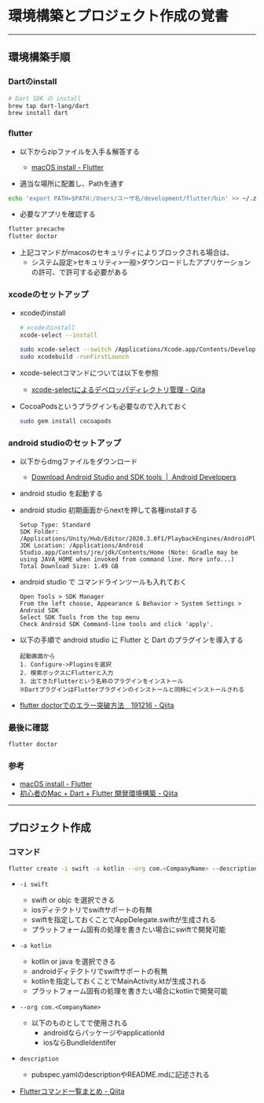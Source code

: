 
# 環境構築とプロジェクト作成の覚書

---

## 環境構築手順

### Dartのinstall

```bash
# Dart SDK の install
brew tap dart-lang/dart
brew install dart
```

### flutter

- 以下からzipファイルを入手＆解答する
  - [macOS install \- Flutter](https://flutter.dev/docs/get-started/install/macos)

- 適当な場所に配置し、Pathを通す

```bash
echo 'export PATH=$PATH:/Users/ユーザ名/development/flutter/bin' >> ~/.zshrc
```

- 必要なアプリを確認する

```bash
flutter precache
flutter doctor
```

- 上記コマンドがmacosのセキュリティによりブロックされる場合は、
  - システム設定>セキュリティ>一般>ダウンロードしたアプリケーションの許可、で許可する必要がある

### xcodeのセットアップ

- xcodeのinstall

  ```bash
  # xcodeのinstall
  xcode-select --install

  sudo xcode-select --switch /Applications/Xcode.app/Contents/Developer
  sudo xcodebuild -runFirstLaunch
  ```

- xcode-selectコマンドについては以下を参照
  - [xcode\-selectによるデベロッパディレクトリ管理 \- Qiita](https://qiita.com/gooichi/items/017cf84ec52726ccd785)

- CocoaPodsというプラグインも必要なので入れておく
  ```bash
  sudo gem install cocoapods
  ```


### android studioのセットアップ

- 以下からdmgファイルをダウンロード
  - [Download Android Studio and SDK tools  \|  Android Developers](https://developer.android.com/studio/index.html)

- android studio を起動する

- android studio 初期画面からnextを押して各種installする
  ```
  Setup Type: Standard
  SDK Folder: /Applications/Unity/Hub/Editor/2020.3.0f1/PlaybackEngines/AndroidPlayer/SDK
  JDK Location: /Applications/Android Studio.app/Contents/jre/jdk/Contents/Home (Note: Gradle may be using JAVA_HOME when invoked from command line. More info...)
  Total Download Size: 1.49 GB
  ```

- android studio で コマンドラインツールも入れておく
  ```
  Open Tools > SDK Manager
  From the left choose, Appearance & Behavior > System Settings > Android SDK
  Select SDK Tools from the top menu
  Check Android SDK Command-line tools and click 'apply'.
  ```

- 以下の手順で android studio に Flutter と Dart のプラグインを導入する
  ```
  起動画面から
  1. Configure->Pluginsを選択
  2. 検索ボックスにFlutterと入力
  3. 出てきたFlutterという名称のプラグインをインストール
  ※DartプラグインはFlutterプラグインのインストールと同時にインストールされる
  ```

- [flutter doctorでのエラー突破方法　191216 \- Qiita](https://qiita.com/zushinohigashi/items/6b32738141779a2e7815)

### 最後に確認

```bash
flutter doctor
```

### 参考

- [macOS install \- Flutter](https://flutter.dev/docs/get-started/install/macos)
- [初心者のMac \+ Dart \+ Flutter 開発環境構築 \- Qiita](https://qiita.com/yorokobi_kannsya/items/ddaa61c8d67abfabd58f)


---

## プロジェクト作成

### コマンド

```bash
flutter create -i swift -a kotlin --org com.<CompanyName> --description "Example Flutter project." client
````

- `-i swift`
  - swift or objc を選択できる
  - iosディテクトリでswiftサポートの有無
  - swiftを指定しておくことでAppDelegate.swiftが生成される
  - プラットフォーム固有の処理を書きたい場合にswiftで開発可能

- `-a kotlin`
  - kotlin or java を選択できる
  - androidディテクトリでswiftサポートの有無
  - kotlinを指定しておくことでMainActivity.ktが生成される
  - プラットフォーム固有の処理を書きたい場合にkotlinで開発可能

- `--org com.<CompanyName>`
  - 以下のものとしてで使用される
    - androidならパッケージやapplicationId
    - iosならBundleIdentifer

- `description`
  - pubspec.yamlのdescriptionやREADME.mdに記述される

- [Flutterコマンド一覧まとめ \- Qiita](https://qiita.com/kurun_pan/items/f9251b1827ce9dca9e14)

